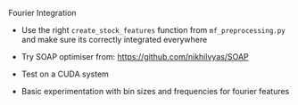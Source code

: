 Fourier Integration
* Use the right `create_stock_features` function from `mf_preprocessing.py` and make sure its correctly integrated everywhere



* Try SOAP optimiser from: https://github.com/nikhilvyas/SOAP
* Test on a CUDA system

* Basic experimentation with bin sizes and frequencies for fourier features